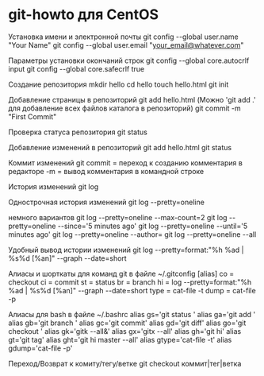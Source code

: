 git-howto для CentOS
====================

Установка имени и электронной почты
git config --global user.name "Your Name"
git config --global user.email "your_email@whatever.com"

Параметры установки окончаний строк
git config --global core.autocrlf input
git config --global core.safecrlf true

Создание репозитория
mkdir hello
cd hello
touch hello.html
git init

Добавление страницы в репозиторий
git add hello.html (Можно 'git add .' для добавление всех файлов каталога в репозиторий)
git commit -m "First Commit"

Проверка статуса репозитория
git status

Добавление изменений в репозиторий
git add hello.html
git status

Коммит изменений
git commit = переход к созданию комментария в редакторе
-m = вывод комментария в командной строке

История изменений
git log

Однострочная история изменений
git log --pretty=oneline

немного вариантов
git log --pretty=oneline --max-count=2
git log --pretty=oneline --since='5 minutes ago'
git log --pretty=oneline --until='5 minutes ago'
git log --pretty=oneline --author=<your name>
git log --pretty=oneline --all

Удобный вывод истории изменений
git log --pretty=format:"%h %ad | %s%d [%an]" --graph --date=short

Алиасы и шорткаты для команд git в файле ~/.gitconfig
[alias]
  co = checkout
  ci = commit
  st = status
  br = branch
  hi = log --pretty=format:\"%h %ad | %s%d [%an]\" --graph --date=short
  type = cat-file -t
  dump = cat-file -p
  
Алиасы для bash в файле ~/.bashrc
alias gs='git status '
alias ga='git add '
alias gb='git branch '
alias gc='git commit'
alias gd='git diff'
alias go='git checkout '
alias gk='gitk --all&'
alias gx='gitx --all'
alias gh='git hi'
alias gt='git tag'
alias ght='git hi master --all'
alias gtype='cat-file -t'
alias gdump='cat-file -p'

Переход/Возврат к комиту/тегу/ветке
git checkout коммит|тег|ветка




